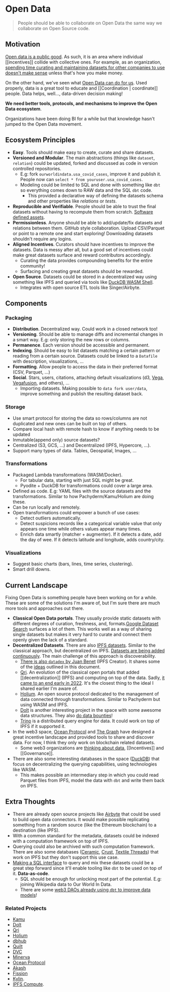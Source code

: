 # Open Data

> People should be able to collaborate on Open Data the same way we collaborate on Open Source code.

## Motivation
[Open data is a public good](https://en.wikipedia.org/wiki/Open_data#Open_Data_as_commons). As such, it is an area where individual [[incentives]] collide with collective ones. For example, as an organization, [spending time curating and maintaining datasets for other companies to use doesn't make sense](https://en.wikipedia.org/wiki/Economics_of_open_data) unless that's how you make money.

On the other hand, we've seen what [Open Data can do for us](https://twitter.com/patrickc/status/1256987283141492736). Used properly, data is a great tool to educate and [[Coordination | coordinate]] people. Data helps, well..., data-driven decision making! 

**We need better tools, protocols, and mechanisms to improve the Open Data ecosystem**.

Organizations have been doing BI for a while but that knowledge hasn't jumped to the Open Data movement.

## Ecosystem Principles
- **Easy**. Tools should make easy to create, curate and share datasets.
- **Versioned and Modular**. The main abstractions (things like `dataset`, `relation`) could be updated, forked and discussed as code in version controlled repositories.
	- E.g: fork `ourworldindata.usa_covid_cases`, improve it and publish it. People now can `select * from youruser.usa_covid_cases`.
	- Modeling could be limited to SQL and done with something like `dbt` so everything comes down to RAW data and the SQL `dbt` code.
		- This provided a declarative way of defining the datasets schema and other properties like _relations_ or _tests_.
- **Reproducible and Verifiable**. People should be able to trust the final datasets without having to recompute them from scratch. [Software defined assets](https://dagster.io/blog/software-defined-assets).
- **Permissionless**. Anyone should be able to add/update/fix datasets and relations between them. GitHub style collaboration. Upload CSV/Parquet or point to a remote one and start exploring! Downloading datasets shouldn't require any logins. 
- **Aligned Incentives**. Curators should have incentives to improve the datasets. Data is messy after all, but a good set of incentives could make great datasets surface and reward contributors accordingly.
	- Curating the data provides compounding benefits for the entire community!
	- Surfacing and creating great datasets should be rewarded.
- **Open Source**. Datasets could be stored in a decentralized way using something like IPFS and queried via tools like [DuckDB WASM Shell](https://shell.duckdb.org/).
	- Integrates with open source ETL tools like Singer/Airbyte.

## Components
### Packaging
- **Distribution**. Decentralized way. Could work in a closed network too!
- **Versioning**. Should be able to manage diffs and incremental changes in a smart way. E.g: only storing the new rows or columns.
- **Permanence**. Each version should be accessible and permanent.
- **Indexing**. Should be easy to list datasets matching a certain pattern or reading from a certain source. Datasets could be linked to a `Datafile` with description, visualizations, ...
- **Formatting**. Allow people to access the data in their preferred format (CSV, Parquet, ...)
- **Social**. Stars, users, citations, attaching default visualizations (d3, [Vega](https://vega.github.io/), [Vegafusion](https://github.com/vegafusion/vegafusion/), and others), ...
	- Importing datasets. Making possible to `data fork user/data`, improve something and publish the resulting dataset back.

### Storage
- Use smart protocol for storing the data so rows/columns are not duplicated and new ones can be built on top of others. 
- Compare local hash with remote hash to know if anything needs to be updated
- Inmutable(append only) source datasets?
- Centralized (S3, GCS, ...) and Decentralized (IPFS, Hypercore, ...).
- Support many types of data. Tables, Geospatial, Images, ...

### Transformations
- Packaged Lambda transformations (WASM/Docker). 
	- For tabular data, starting with just SQL might be great. 
	- Pyodite + DuckDB for transformations could cover a large area.
- Defined as code. E.g: YAML files with the source datasets and the transformations. Similar to how Pachyderm/Kamu/Holium are doing these.
- Can be run locally and remotely.
- Open transformations could empower a bunch of use cases:
	- Detect outliers automatically.
	- Detect suspicions records like a categorical variable value that only appears one time while others values appear many times.
	- Enrich data smartly (matcher + augmenter). If it detects a date, add the day of wee. If it detects latitude and longitude, adds country/city.

### Visualizations
- Suggest basic charts (bars, lines, time series, clustering).
- Smart drill downs.

## Current Landscape
Fixing Open Data is something people have been working on for a while. These are some of the solutions I'm aware of, but I'm sure there are much more tools and approaches out there.

- **Classical Open Data portals**. They usually provide static datasets with different degrees of curation, freshness, and, formats.[Google Dataset Search](https://datasetsearch.research.google.com) surfaces a lot of them.  This works well as a way of sharing single datasets but makes it very hard to curate and connect them openly given the lack of a standard.
- **Decentralized Datasets**. There are also [IPFS datasets](https://awesome.ipfs.io/datasets/). Similar to the classical approach, but decentralized on IPFS. [Datasets are being added continuously](https://youtu.be/-9rKtrwMkG0?t=638). The main challenge of this approach is discoverability.
	- [There is also `datadex` by Juan Benet](https://juan.benet.ai/blog/2014-03-11-discussion-scienceexchange/) (IPFS Creator). It shares some of the  [ideas](https://github.com/jbenet/data/blob/master/dev/designdoc.md) outlined in this document.
	- [Qri](https://qri.io/). An evolution of the classical open portals that added [[decentralization]] (IPFS) and computing on top of the data. Sadly, [it came to an end early in 2022](https://qri.io/winding_down). It's the closest thing to the ideal I shared earlier I'm aware of.
	- [Holium](https://docs.holium.org/). An open source protocol dedicated to the management of data connected through transformations. Similar to Pachyderm but using WASM and IPFS.
	- [Dolt](https://docs.dolthub.com/) is another interesting project in the space with some awesome data structures. They also [do data bounties](https://www.dolthub.com/repositories/dolthub/us-businesses)!
	- [Trino](https://trino.io/) is a distributed query engine for data. It could work on top of IPFS if it supported it.
- In the web3 space, [Ocean Protocol](https://oceanprotocol.com/) and [The Graph](https://thegraph.com/) have designed a great incentive landscape and provided tools to share and discover data. For now, I think they only work on blockchain related datasets.
	- Some web3 organizations are [thinking about data](https://docs.indexcoop.com/our-products/data-economy-index-data), [[Incentives]] and [[Governance]].
- There are also some interesting databases in the space ([DuckDB](https://duckdb.org/)) that focus on decentralizing the querying capabilities, using technologies like WASM.
	- This makes possible an intermediary step in which you could read Parquet files from IPFS, model the data with `dbt` and write them back on IPFS.

## Extra Thoughts
- There are already open source projects like [Airbyte](https://airbyte.com/) that could be used to build open data connectors. It would make possible replicating something from a random source (like the Ethereum blockchain) to a destination (like IPFS).
- With a common standard for the metadata, datasets could be indexed with a computation framework on top of IPFS.
- Querying could also be archived with such computation framework. There are also some databases ([Ceramic](https://ceramic.network/), [Crust](https://www.crust.network/), [Textile Threads](https://github.com/textileio/go-threads)) that work on IPFS but they don't support this use case.
- [Making a SQL interface](https://twitter.com/josephjacks_/status/1492931290416365568) to query and mix these datasets could be a great step forward since it'll enable tooling like `dbt` to be used on top of it. **Data-as-code**.
	- SQL should be enough for unlocking most part of the potential. E.g: joining Wikipedia data to Our World In Data.
	- There are some [web3 DAOs already using `dbt` to improve data models](https://github.com/MetricsDAO/harmony_dbt/tree/main/models/metrics)!

### Related Projects
- [Kamu](https://www.kamu.dev/)
- [Dolt](https://github.com/dolthub/dolt)
- [Qri](https://qri.io/)
- [Holium](https://docs.holium.org/)
- [dbhub](https://dbhub.io/)
- [Quilt](https://github.com/quiltdata/quilt)
- [DVC](https://github.com/iterative/dvc)
- [Minerva](https://github.com/bdchain/Minerva)
- [Ocean Protocol](https://oceanprotocol.com/technology/compute-to-data)
- [Akash](https://akash.network/)
- [Fission](https://fission.codes/)
- [Kylin](https://wiki.kylin.network/getting-started/project-details/project-architecture/data-analytics).
- [IPFS Compute](https://github.com/adlrocha/ipfs-compute).